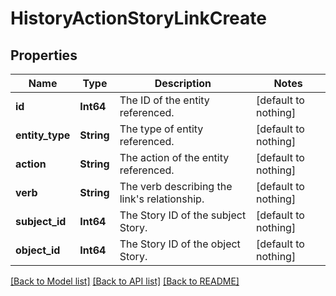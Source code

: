 # HistoryActionStoryLinkCreate


## Properties
Name | Type | Description | Notes
------------ | ------------- | ------------- | -------------
**id** | **Int64** | The ID of the entity referenced. | [default to nothing]
**entity_type** | **String** | The type of entity referenced. | [default to nothing]
**action** | **String** | The action of the entity referenced. | [default to nothing]
**verb** | **String** | The verb describing the link&#39;s relationship. | [default to nothing]
**subject_id** | **Int64** | The Story ID of the subject Story. | [default to nothing]
**object_id** | **Int64** | The Story ID of the object Story. | [default to nothing]


[[Back to Model list]](../README.md#models) [[Back to API list]](../README.md#api-endpoints) [[Back to README]](../README.md)


